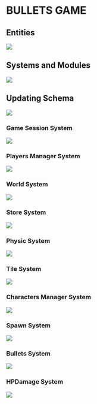 # BULLETS GAME
## Entities
[![](https://mermaid.ink/img/pako:eNp9k1FvgjAQx78KuWckCgWRLHtQk-nDEhNdliy8XKAqWWlJV6LO-N1X6cApzXggd7__cdf7h54hEzmFBLZMHLI9SuVs5il39PO2dAaDZ2fF8ESlQSZu8ExwJQVjFsmEM90MM9XqXfpPSdfSTLipthbrShaKGmVTMDoVRzvH7HMnRc3znvxS8x6b1voAqodN3OC3pUGLVZdaz_8uJMuN0oSPS90LvytYcbfBo7qu8MDb8U1iG3Lvm17ahhertk_rinGi58ocS9xZfL82uDKjO08D7w-8vcGFksoSi1z_dOcrSUHtaUlTSHSY0y3WTKWQ8osuxVqJ9YlnkChZUxfqKkdF5wXuJJaQbJF9aVoh_xCibIt0CskZjpAQ3wtHEYmIHwTBJCbEhRMk8cQLgygaBVoIwpCMLy58N9-PvGEQxqE_nBCfxGMy9l2geaGEfDW3pLkslx83uvfd?type=png)](https://mermaid.live/edit#pako:eNp9k1FvgjAQx78KuWckCgWRLHtQk-nDEhNdliy8XKAqWWlJV6LO-N1X6cApzXggd7__cdf7h54hEzmFBLZMHLI9SuVs5il39PO2dAaDZ2fF8ESlQSZu8ExwJQVjFsmEM90MM9XqXfpPSdfSTLipthbrShaKGmVTMDoVRzvH7HMnRc3znvxS8x6b1voAqodN3OC3pUGLVZdaz_8uJMuN0oSPS90LvytYcbfBo7qu8MDb8U1iG3Lvm17ahhertk_rinGi58ocS9xZfL82uDKjO08D7w-8vcGFksoSi1z_dOcrSUHtaUlTSHSY0y3WTKWQ8osuxVqJ9YlnkChZUxfqKkdF5wXuJJaQbJF9aVoh_xCibIt0CskZjpAQ3wtHEYmIHwTBJCbEhRMk8cQLgygaBVoIwpCMLy58N9-PvGEQxqE_nBCfxGMy9l2geaGEfDW3pLkslx83uvfd)

## Systems and Modules
[![](https://mermaid.ink/img/pako:eNqFlVuPojAUx78K6bMaLoIOD5PMqtnxwY2Rmexmw0sDRyUpraElLit-9y0Ud0CK8gDl9Hf-58blgiIWA_LRnrBzdMSZMD6WITXk8blaBQUXkBrj8avxzrioF99xCgFwnjCqtnX0giRAFb8luIDshiq4p1GTP1lG4ramHlOCG0zx4Uu3wtuRjPFEouUPODfm8plfZ0PjvpDNwZHoKehiS9_Pdac7687WWyRkTbyJonwNZSybK9-wOCdQ6TcR1r_WO8hoLNFKZQfV8iurBh9GPxIC_Dn2LScERBe8Ly44ZYmAQLAM2lzPrApsxbkV0xp1LXhXsw7ZHgueRCt6SCi0W3vPvW-XOJUDeqQ1NEsdq-nHPVJ3tq1xawc-004jBkrohBhGFazPvXmUgiMTpS7lIa96mP_TVGxnGEr4UcP6qTbJLBghCa8ead1MBt12OTVYLowUn8r-N6Er1bgsgYuMFRpcnVsDejyJHthrzvMzGqEUshQnsfysXipLiMQRUgiRL5cx7HFORIhCepUozgULChohX2Q5jFB-irGAZYIPGU6Rv8eES-sJ09-MpTdI3iL_gv4g37InruW5lmmaLzPP9Wx3hArkj73pZOo5zsyyZ97cdaez6wj9rRWsiem4c9c257YzdV8c6QBxIt_ZjfoR1P-D6z8yugeP?type=png)](https://mermaid.live/edit#pako:eNqFlVuPojAUx78K6bMaLoIOD5PMqtnxwY2Rmexmw0sDRyUpraElLit-9y0Ud0CK8gDl9Hf-58blgiIWA_LRnrBzdMSZMD6WITXk8blaBQUXkBrj8avxzrioF99xCgFwnjCqtnX0giRAFb8luIDshiq4p1GTP1lG4ramHlOCG0zx4Uu3wtuRjPFEouUPODfm8plfZ0PjvpDNwZHoKehiS9_Pdac7687WWyRkTbyJonwNZSybK9-wOCdQ6TcR1r_WO8hoLNFKZQfV8iurBh9GPxIC_Dn2LScERBe8Ly44ZYmAQLAM2lzPrApsxbkV0xp1LXhXsw7ZHgueRCt6SCi0W3vPvW-XOJUDeqQ1NEsdq-nHPVJ3tq1xawc-004jBkrohBhGFazPvXmUgiMTpS7lIa96mP_TVGxnGEr4UcP6qTbJLBghCa8ead1MBt12OTVYLowUn8r-N6Er1bgsgYuMFRpcnVsDejyJHthrzvMzGqEUshQnsfysXipLiMQRUgiRL5cx7HFORIhCepUozgULChohX2Q5jFB-irGAZYIPGU6Rv8eES-sJ09-MpTdI3iL_gv4g37InruW5lmmaLzPP9Wx3hArkj73pZOo5zsyyZ97cdaez6wj9rRWsiem4c9c257YzdV8c6QBxIt_ZjfoR1P-D6z8yugeP)

## Updating Schema
[![](https://mermaid.ink/img/pako:eNqNU8FuozAQ_RXLZxIBSdrAoVKb5NBD1WhLLxty8MIk8a4xlW26pYh_X4PtANoeiiXEjN-8mfeMG5yVOeAYn1j5N7sQoVCyTTnST0ILeKmlguJwSGj2B8TxiGbz2R1KkqbpdlGXRrt34KptbVFiIPtLLWm242fKLYnJv-6fd03z-pYTRfkZ7UupaMnR86_fkCnZc0FPZui-CbdjUTYamIE8HgcWA9lohSRTIJ4IJ2cQDn7NS2R3_q99qBgDJV2JDR3OecamcpPx-P1Qxi_ZDW1n_gE8H0YxIJO7DvF4n3XCD4c9IzUIZELZHUjXZbMddblqQVsqtE3Onmt-3M_wf22LlbBxEsDhhFNhRXzJPDF1KmfipO3yMDbKAkbnO_g_7eGQQwO3hkOZvocIe7gAURCa6_-_6TIpVhcoIMWx_szhRCqmUpzyVkNJpcqXmmc4VqICD1e9JVtKzoIUOD4RJnX2jfCfZVk4kA5x3OAPHC_D-fJmFS7C9TIKwsCPlh6ucTwLbm7nq3Xgr1ehv_Jv10HYevizp_DnURjoIr38MFpEi4WHIaeqFE_mzvZXt_0H5epAog?type=png)](https://mermaid.live/edit#pako:eNqNU8FuozAQ_RXLZxIBSdrAoVKb5NBD1WhLLxty8MIk8a4xlW26pYh_X4PtANoeiiXEjN-8mfeMG5yVOeAYn1j5N7sQoVCyTTnST0ILeKmlguJwSGj2B8TxiGbz2R1KkqbpdlGXRrt34KptbVFiIPtLLWm242fKLYnJv-6fd03z-pYTRfkZ7UupaMnR86_fkCnZc0FPZui-CbdjUTYamIE8HgcWA9lohSRTIJ4IJ2cQDn7NS2R3_q99qBgDJV2JDR3OecamcpPx-P1Qxi_ZDW1n_gE8H0YxIJO7DvF4n3XCD4c9IzUIZELZHUjXZbMddblqQVsqtE3Onmt-3M_wf22LlbBxEsDhhFNhRXzJPDF1KmfipO3yMDbKAkbnO_g_7eGQQwO3hkOZvocIe7gAURCa6_-_6TIpVhcoIMWx_szhRCqmUpzyVkNJpcqXmmc4VqICD1e9JVtKzoIUOD4RJnX2jfCfZVk4kA5x3OAPHC_D-fJmFS7C9TIKwsCPlh6ucTwLbm7nq3Xgr1ehv_Jv10HYevizp_DnURjoIr38MFpEi4WHIaeqFE_mzvZXt_0H5epAog)

### Game Session System
[![](https://mermaid.ink/img/pako:eNqNk11vmzAUhv-K5atUIhkkJHxcbBdtLiotEsKr0DJ2YcVOigR2Zcw2RvnvNbZJoZ22cYFe-zzvOUf2cQdPnFAYw3PJf54esZDgy13OgPqQVKuCXRaLUQFE67rg7ObGEJ85Jhqw4m08bRjTcSXexhLc1HSxSBpcU8DP07Atj_ZdpyuPMbD_QZnse7BcfgRJiVsqDpjhCxWorSWtbFOZ8g0NgYyLksxMemcKo-xa5D_oZKB14_-iLf--R9P7Ie26lGLSWgRYZkxo7JOM2pYO5Y1tVv7vxR6S2657eCJYUgJuOWP0NCiD12qnYXKeSTnAcqWs9-iYfPtwX4MjFXx0fMrz7-84g82I6z2Ow6NRdatGqDMARtnhmY2UjWQWTkehD382XK-dGvX8dY-eDWct2X4ycdeGp_QsFRp44_jT_3UFHVhRUeGCqOfTDTs5lI-0ojmMlST0jJtS5jBnvUJxIzlq2QnGUjTUgY2-kbsCXwSuYHzGZa12nzA7cl6NkFrCuIO_YOytN6u1F0WBG7gbb711YAvjZeBHq5239b3AD11_F4a9A39rv7cKA2_rRqG_Dd3Nbh35DqSkkFwczHvXz75_AZzoQSk?type=png)](https://mermaid.live/edit#pako:eNqNk11vmzAUhv-K5atUIhkkJHxcbBdtLiotEsKr0DJ2YcVOigR2Zcw2RvnvNbZJoZ22cYFe-zzvOUf2cQdPnFAYw3PJf54esZDgy13OgPqQVKuCXRaLUQFE67rg7ObGEJ85Jhqw4m08bRjTcSXexhLc1HSxSBpcU8DP07Atj_ZdpyuPMbD_QZnse7BcfgRJiVsqDpjhCxWorSWtbFOZ8g0NgYyLksxMemcKo-xa5D_oZKB14_-iLf--R9P7Ie26lGLSWgRYZkxo7JOM2pYO5Y1tVv7vxR6S2657eCJYUgJuOWP0NCiD12qnYXKeSTnAcqWs9-iYfPtwX4MjFXx0fMrz7-84g82I6z2Ow6NRdatGqDMARtnhmY2UjWQWTkehD382XK-dGvX8dY-eDWct2X4ycdeGp_QsFRp44_jT_3UFHVhRUeGCqOfTDTs5lI-0ojmMlST0jJtS5jBnvUJxIzlq2QnGUjTUgY2-kbsCXwSuYHzGZa12nzA7cl6NkFrCuIO_YOytN6u1F0WBG7gbb711YAvjZeBHq5239b3AD11_F4a9A39rv7cKA2_rRqG_Dd3Nbh35DqSkkFwczHvXz75_AZzoQSk)

### Players Manager System
[![](https://mermaid.ink/img/pako:eNqFVMGO2jAQ_RXLl16AJUBYFmlboYAWDtCIhENLOFjEQNRgI9vZLQ38e8exA4HSlgOJZ957M2O_OMdrHlPcx5uUf6x3RCgUDiOG4PdG9jSgUiacBUep6H651CFkY6sVqtc_oyAY5XmgNNEm0OidMnU-G5UwARVLD5P1DyosMQzzXCd1sAT7KTlSUcLNysJ96ee5iXySyOdsq0mGBj2gekODpnMrNJ2bSBjazNhfPg0ERSRN0aGQkWhH3ik6gNSXKFpZ4tg3hNO3UXBCXkqJGKSpKayrSqvn3-NnX09oOA-XT0NOJRIZQzxTxfjwvBYASLXAMJFrzhhVvu2pyD0oW856mQw2xLxMZjDaRCJGP-xkulq1iO8ZLiArzQ7i-Kp_B1iUFN8zgTvwpZc8n1MSH-3JoSlhZAtPa4Hi5P7wkSXDeSI_YVu04cLypaVUfVD2UZ4-8vR-rRWN_wEuEh7YmQBQ2K5KX13isux3tar6T3o8Y6qQWOi6i0NMoNy1cIlDBvifYa_fARhBD6y30OwqmOGmsGk7EwIE7bQ6MpFXChjOGuneOa-vcLDeeDB7G51KQQO9ObxbnJE2sEdm_yv40f91hWt4T8WeJDFcLbmORFjt6J5GuA-vMd2QLFURjtgZoCRTPDiyNe4rkdEazooNHyZkK8i-DB4I-855dYn7Of6J-3XnpeE02y2n6zw7rW6n69bwEcJt1200X3qu03zutJzes3uu4V-FgtPotDo9t9tuui0HUppB40RxMTWXYXEnnn8DTHGfwQ?type=png)](https://mermaid.live/edit#pako:eNqFVMGO2jAQ_RXLl16AJUBYFmlboYAWDtCIhENLOFjEQNRgI9vZLQ38e8exA4HSlgOJZ957M2O_OMdrHlPcx5uUf6x3RCgUDiOG4PdG9jSgUiacBUep6H651CFkY6sVqtc_oyAY5XmgNNEm0OidMnU-G5UwARVLD5P1DyosMQzzXCd1sAT7KTlSUcLNysJ96ee5iXySyOdsq0mGBj2gekODpnMrNJ2bSBjazNhfPg0ERSRN0aGQkWhH3ik6gNSXKFpZ4tg3hNO3UXBCXkqJGKSpKayrSqvn3-NnX09oOA-XT0NOJRIZQzxTxfjwvBYASLXAMJFrzhhVvu2pyD0oW856mQw2xLxMZjDaRCJGP-xkulq1iO8ZLiArzQ7i-Kp_B1iUFN8zgTvwpZc8n1MSH-3JoSlhZAtPa4Hi5P7wkSXDeSI_YVu04cLypaVUfVD2UZ4-8vR-rRWN_wEuEh7YmQBQ2K5KX13isux3tar6T3o8Y6qQWOi6i0NMoNy1cIlDBvifYa_fARhBD6y30OwqmOGmsGk7EwIE7bQ6MpFXChjOGuneOa-vcLDeeDB7G51KQQO9ObxbnJE2sEdm_yv40f91hWt4T8WeJDFcLbmORFjt6J5GuA-vMd2QLFURjtgZoCRTPDiyNe4rkdEazooNHyZkK8i-DB4I-855dYn7Of6J-3XnpeE02y2n6zw7rW6n69bwEcJt1200X3qu03zutJzes3uu4V-FgtPotDo9t9tuui0HUppB40RxMTWXYXEnnn8DTHGfwQ)

### World System
[![](https://mermaid.ink/img/pako:eNqNVF1vmzAU_SuWn1opyQI0EeRhU5Nm06RGinCkSIM8WOAmSIAj22zLEP-9_mKBNknLA_iee87l-vjKNUxoSuAMvuT0T3LATIDNU1wC-TxTnG4py9Mo-oELggjnGS13OzAcfgXP22VdKwbQFLD8TUrRNHFptOvDiWcJOnFBiigykVWuUVjXBgGM4PSkVEqzyXLCV7jEe8JapcaAiax-s1IFTKKnX8jucSIIe1vknLAlFrrEGe7XmVd5TgRv1Ta00rlSWugsM8KOS5qLlEdIKE_fmHSJvVbsNa44uWypdBwMR8p65bpZhd-R9RuFBvrJH_PctM6travrucWN3Px6qotEXx4ZAaFyAkgUcAN_i-Odkest2S717jQabpfvMNTuMET2W9m9y4Ut1lIQ6lW3Fkk_7FQywmnFEsKbxpyFoIxEUdjCBtjtbH3lvdlDz3st7RxU-6NQ_kb1ZDywvO7MtzQzse8Gu5e-Mrc9Tm8m2y4QUuNFjx-1gW63gT7RBrrRhvL77s74lnEdZuX-_r5zvm1aB21GGtiRyai0svi_z5fe5wgOYEFYgbNU3l-1QmIoDqQgMZzJZUpecJWLGMZlI6m4EhSdygTOBKvIAFbHFAvylOE9w0ULHnH5i9JuCGc1_AtnQy8YOeNpEPgPD9507E2c6QCeJO74zmg89j3PcQPfd33HbQbwn67hjFzXC_xgPPEkYeL6kwEkaSYHb2XuXH31Nq8-jMS2?type=png)](https://mermaid.live/edit#pako:eNqNVF1vmzAU_SuWn1opyQI0EeRhU5Nm06RGinCkSIM8WOAmSIAj22zLEP-9_mKBNknLA_iee87l-vjKNUxoSuAMvuT0T3LATIDNU1wC-TxTnG4py9Mo-oELggjnGS13OzAcfgXP22VdKwbQFLD8TUrRNHFptOvDiWcJOnFBiigykVWuUVjXBgGM4PSkVEqzyXLCV7jEe8JapcaAiax-s1IFTKKnX8jucSIIe1vknLAlFrrEGe7XmVd5TgRv1Ta00rlSWugsM8KOS5qLlEdIKE_fmHSJvVbsNa44uWypdBwMR8p65bpZhd-R9RuFBvrJH_PctM6travrucWN3Px6qotEXx4ZAaFyAkgUcAN_i-Odkest2S717jQabpfvMNTuMET2W9m9y4Ut1lIQ6lW3Fkk_7FQywmnFEsKbxpyFoIxEUdjCBtjtbH3lvdlDz3st7RxU-6NQ_kb1ZDywvO7MtzQzse8Gu5e-Mrc9Tm8m2y4QUuNFjx-1gW63gT7RBrrRhvL77s74lnEdZuX-_r5zvm1aB21GGtiRyai0svi_z5fe5wgOYEFYgbNU3l-1QmIoDqQgMZzJZUpecJWLGMZlI6m4EhSdygTOBKvIAFbHFAvylOE9w0ULHnH5i9JuCGc1_AtnQy8YOeNpEPgPD9507E2c6QCeJO74zmg89j3PcQPfd33HbQbwn67hjFzXC_xgPPEkYeL6kwEkaSYHb2XuXH31Nq8-jMS2)

### Store System
[![](https://mermaid.ink/img/pako:eNptkl1rgzAUhv9KOFcb2KL90OjFLjbpVQulFgZTL4KmrUxNSSKbE__7YjTtKMtFkvOe5z357CBjOYUATiX7yi6ES3QMkxqp9s54mcexHtIUzWYvaHvYRF23ZSRHnArW8IyKvk_q0TBk0Ww-cIo4GGDDWRUW4vNJ-24yGnQ0JJ5H055wUdTnkEgyVYlulc2qOslOKGqFpJVaW29rf2lFkY1aHI9RmhqrRo5FScWO1ORMuQG1NpV6wN_UTZBMUv7ouSceHK9NWVIpDDeFBhoOYg7zX3-PwIKK8ooUuXqUblASkBda0QQCNc3piTSlTCCpe4WSRrKorTMIJG-oBc01J5KGBTlzUhnxSuoPxv6GEHTwDcHC9-eubXs2Vh12FmsLWgiclT_Hq6XrLT3btdcrr7fgR_vtgfYxdrG9cBwfr7EFNC8k47vxE-m_1P8CqRa9SQ?type=png)](https://mermaid.live/edit#pako:eNptkl1rgzAUhv9KOFcb2KL90OjFLjbpVQulFgZTL4KmrUxNSSKbE__7YjTtKMtFkvOe5z357CBjOYUATiX7yi6ES3QMkxqp9s54mcexHtIUzWYvaHvYRF23ZSRHnArW8IyKvk_q0TBk0Ww-cIo4GGDDWRUW4vNJ-24yGnQ0JJ5H055wUdTnkEgyVYlulc2qOslOKGqFpJVaW29rf2lFkY1aHI9RmhqrRo5FScWO1ORMuQG1NpV6wN_UTZBMUv7ouSceHK9NWVIpDDeFBhoOYg7zX3-PwIKK8ooUuXqUblASkBda0QQCNc3piTSlTCCpe4WSRrKorTMIJG-oBc01J5KGBTlzUhnxSuoPxv6GEHTwDcHC9-eubXs2Vh12FmsLWgiclT_Hq6XrLT3btdcrr7fgR_vtgfYxdrG9cBwfr7EFNC8k47vxE-m_1P8CqRa9SQ)

### Physic System
[![](https://mermaid.ink/img/pako:eNqNVW1v2jAQ_iuWP1EJGO8FpHZak6itBA0iVGgjfPAS02ZLYpQ4bZnhv8-xHROyspYP2L577sXney4MesTHcAw3IXn1nlFCwcJ0Y8B_DiUJXq3Esl6DRuMaTBzGJgT5wNmlFEeHgxtL7JIkob9aiUVh5xw7z-IS9AzQ4UAeZFtByv-bLAwxTaVqtVJHZWmYNmNGghHFwAxiFAUesH_-wh4tnJyYCxvTthgzMZdihQXWC461hbNFr3ERThw-H83g9UMexckUxegJJ4UbLU-B0iiXPBlpuQhCXKDzvY65tHTMJQrD9DTZo5l0txR3S2lCdu_Do1IU77fOY7FgLFeCXHq0UbcybXB1dQ32xt23h1vL3ANzJ24vL59KFL_KJ1BT8hLETxbynlXtPzaZ45SEL9ggYRikAYk_YcKrVkHlxTAwL4hK9iPAxKnoJ0EUUNG1ZwA6v9uEZNu0KJ5gS6MpuKNWLuE1MBFFUjDHzhF7opmhLMVSJ7YKrxxxcqkKcZYJieOc2FW0i4Vcq29w5mUE9n5uT1df7lNgZxSQDW_f7VfXXf_P5HFWNHVuLGX775azB7Y9_UfxYO_B_dIQMXQJUx2Cq8oeNKKmdxcq0fSGZLGHhSO5PTp5V1f2W-0x1Ua65QTUsHRJcT7bMPJ3emYJGpX6g9-VMVU0-oxBhLYAS14J6MlgUuFyquuQVgl8NzNRxMdGwV15Wqvr5QVn7HHrI8qfA8xIGtDcg6LEiafjwDjaykHz7uiqgCpJ6x7X3BCo_HUrBZSckNqlUVGWBtjR9JTW4BzZymlqCn-ILpOzVlO0u7goMa1WE0sh4xyq1fhfLHCwDiOcRCjw-XeT5QgX8jeOsAvHfOvjDcpC6kI3PnAoyihxdrEHxxsUprgOs_ylsBmgpwRFWrpF8Q9C-JkmmTzCMYNvcNzodtvNUafVb7UvW8PRsNerwx0X97rNVn8wGHb6w8FgMBp1DnX4R3hoN3vd3qA3bHX77U7_ctDq1CH2A_4dn8pvvfjkH_4CMKuPVQ?type=png)](https://mermaid.live/edit#pako:eNqNVW1v2jAQ_iuWP1EJGO8FpHZak6itBA0iVGgjfPAS02ZLYpQ4bZnhv8-xHROyspYP2L577sXney4MesTHcAw3IXn1nlFCwcJ0Y8B_DiUJXq3Esl6DRuMaTBzGJgT5wNmlFEeHgxtL7JIkob9aiUVh5xw7z-IS9AzQ4UAeZFtByv-bLAwxTaVqtVJHZWmYNmNGghHFwAxiFAUesH_-wh4tnJyYCxvTthgzMZdihQXWC461hbNFr3ERThw-H83g9UMexckUxegJJ4UbLU-B0iiXPBlpuQhCXKDzvY65tHTMJQrD9DTZo5l0txR3S2lCdu_Do1IU77fOY7FgLFeCXHq0UbcybXB1dQ32xt23h1vL3ANzJ24vL59KFL_KJ1BT8hLETxbynlXtPzaZ45SEL9ggYRikAYk_YcKrVkHlxTAwL4hK9iPAxKnoJ0EUUNG1ZwA6v9uEZNu0KJ5gS6MpuKNWLuE1MBFFUjDHzhF7opmhLMVSJ7YKrxxxcqkKcZYJieOc2FW0i4Vcq29w5mUE9n5uT1df7lNgZxSQDW_f7VfXXf_P5HFWNHVuLGX775azB7Y9_UfxYO_B_dIQMXQJUx2Cq8oeNKKmdxcq0fSGZLGHhSO5PTp5V1f2W-0x1Ua65QTUsHRJcT7bMPJ3emYJGpX6g9-VMVU0-oxBhLYAS14J6MlgUuFyquuQVgl8NzNRxMdGwV15Wqvr5QVn7HHrI8qfA8xIGtDcg6LEiafjwDjaykHz7uiqgCpJ6x7X3BCo_HUrBZSckNqlUVGWBtjR9JTW4BzZymlqCn-ILpOzVlO0u7goMa1WE0sh4xyq1fhfLHCwDiOcRCjw-XeT5QgX8jeOsAvHfOvjDcpC6kI3PnAoyihxdrEHxxsUprgOs_ylsBmgpwRFWrpF8Q9C-JkmmTzCMYNvcNzodtvNUafVb7UvW8PRsNerwx0X97rNVn8wGHb6w8FgMBp1DnX4R3hoN3vd3qA3bHX77U7_ctDq1CH2A_4dn8pvvfjkH_4CMKuPVQ)

### Tile System
[![](https://mermaid.ink/img/pako:eNqdVV1v2jAU_SuRn6gEDAYUEqmdVhK11diImiK0JTx4iaHZHKeKnXYs8N_nTxJY20njIbHPPecYX9_rVCDOEwQcsMb5c_wAC2bduxGx-C9geYHCUL5WK6vTubRmQVXNcphYwZYylO33irnMC5yEoXxp5h1n3pXkhHjjuzCDG6TQMFQzLXHnXlV9SjFGiTX__gPFzPKeEGFG7D9saRp7ZJMSbSBlC1_oFo8JZCnZWH5OWZoT7UClBZIeymUWWJ2u2IrYhhwFiN2nGFHE2RcXl9ZuevPxy7W3swyq09GgGd0VjH9uirwkiQwdy-vgFGFcu5yKpNk08A6uS4jxC34CPnaqicpj6b0amr8VUgMflhTpVIuhQu90vvhhqpg4VYm4RnhLhWX47pbK_2h9iKKViuy-esHOchFlRb4VMWXRAN7cYpOnlhQ7VDFx7Aq8bqZUqvEspewQFPIaWNwfLHi-qmpaIMiQXJmaepN19Xe5haHCViutD2p98AifybGBhIxSxY3SFSvr3f3f0vN66eNekQanfXbj60Y0ep6FRs-oapAGVDtMccpnPoZbVBgXhQkLk8G6IYSkLAoe15ginByM5L1yXq8LruRwmuMyIxpQSwlc30CmcGR8eSpY_kPQqBL9NxoCdZhlsYYxkmOxQ-1ySlOlesQ5TksjqO8jfg-1WuLJT-LsrNF_rZZ8GYz3XavFH0TzjMFLz3oG2iBDRQbThN_xlUAiwB5QhiLg8GGC1rDELAIR2XMqLFkebEkMHFaUqA1KUSHITeGmgBlw1hBTjj5C8i3PM0PiU-BU4Bdw-v1R971t90bjXu98MhjZwzbYAqcz7I26dr8_GQzH_fOxfW7v2-C3dOh3BxN72JuMB_bQHg96I65ASco_OZ_VZ0l-nfZ_AKoPIzI?type=png)](https://mermaid.live/edit#pako:eNqdVV1v2jAU_SuRn6gEDAYUEqmdVhK11diImiK0JTx4iaHZHKeKnXYs8N_nTxJY20njIbHPPecYX9_rVCDOEwQcsMb5c_wAC2bduxGx-C9geYHCUL5WK6vTubRmQVXNcphYwZYylO33irnMC5yEoXxp5h1n3pXkhHjjuzCDG6TQMFQzLXHnXlV9SjFGiTX__gPFzPKeEGFG7D9saRp7ZJMSbSBlC1_oFo8JZCnZWH5OWZoT7UClBZIeymUWWJ2u2IrYhhwFiN2nGFHE2RcXl9ZuevPxy7W3swyq09GgGd0VjH9uirwkiQwdy-vgFGFcu5yKpNk08A6uS4jxC34CPnaqicpj6b0amr8VUgMflhTpVIuhQu90vvhhqpg4VYm4RnhLhWX47pbK_2h9iKKViuy-esHOchFlRb4VMWXRAN7cYpOnlhQ7VDFx7Aq8bqZUqvEspewQFPIaWNwfLHi-qmpaIMiQXJmaepN19Xe5haHCViutD2p98AifybGBhIxSxY3SFSvr3f3f0vN66eNekQanfXbj60Y0ep6FRs-oapAGVDtMccpnPoZbVBgXhQkLk8G6IYSkLAoe15ginByM5L1yXq8LruRwmuMyIxpQSwlc30CmcGR8eSpY_kPQqBL9NxoCdZhlsYYxkmOxQ-1ySlOlesQ5TksjqO8jfg-1WuLJT-LsrNF_rZZ8GYz3XavFH0TzjMFLz3oG2iBDRQbThN_xlUAiwB5QhiLg8GGC1rDELAIR2XMqLFkebEkMHFaUqA1KUSHITeGmgBlw1hBTjj5C8i3PM0PiU-BU4Bdw-v1R971t90bjXu98MhjZwzbYAqcz7I26dr8_GQzH_fOxfW7v2-C3dOh3BxN72JuMB_bQHg96I65ASco_OZ_VZ0l-nfZ_AKoPIzI)

### Characters Manager System
[![](https://mermaid.ink/img/pako:eNqVVdtu2kAQ_RVrn4gEFByCACmtEtsklUJAuKRqIQ9bewKu7HXkXSelDv_e2YvNJZSqfrB3Zuecnau3IEEaAhmQpzh9DVY0E9YXd8EsfHyRZjCfq8_jo9VofLTu_KK4S2lo-WsuINlstOXXNIvD-Vx9jOUULac5OzDU70lM15BxvTWfG9EaUUaXkBkC3_GKwn-mr8xy0C0aCMgs7wWYKMn2aPShEjMF_n8oV6JciEHA30DKj1Ea5rFMiBS4cXOIcQ4zAG1yxN5kQ3tGw_WxIzToKhBRyqq0GNGcM7pCglH6ErGlMdz38CTYl2B_lYqj0MlqzaPAY8uIQVUTpTPw2WSM-NlzSIU8fpJyRTL-8RMCwRUZIJslA9GUd77VaMp-kb1SrVwqqJYmNOdgTpdLrZ0aFPZNSSRbSOkwgXrhZEAFbJOolWNP2w8Nxed735l_-MwthkGrakCoM48Y_mmxeNR2b988_83yDXq6PcUdHzjgllu6Uw4ccKUDBwgsmSGjcZDHePIDxCmPxHqYpYkbZZg9bTAbPxyGW2GvvYMtWQ2zkhWBiaSU9VC6GxCVa_wu4uUJTuUfhlYUOouWGzGaRIEpJZZQlvtUPxgK2Q-GQkPLjlIEtxOXJjjK5cCUcgl3x9uB-yfcDFT1M9i13BkzbYaJNI1aMcucB5jzPeD7ECvPTu5jNarAr_MYI9ij1Spexm3EMuyZ41XOmRplwPcInDhCQf-iytRrnSQxPlTlVZB3BT9qJefBbBzMz-UlToFze3V_47lvOzDj836LnbA2g49jXqvJN_4pzs52RrxWU59Sh-1cq-GL7dgde28lUicJZAmNQrytCqlZELGCBBZkgMsQnmgeiwVZsA2a0lyk_poFZPBEYw51kqtI3IguM5pU2mfKvqcpyiLLtUgGBflFBo12r9Xs9Dq2bXfadrvVP-_VyRr13f5Fs9dqn_fb3Vb7omtfbOrkt6Kwm3YHdS2730XzVqdfJxBGeHuO9A2rLtrNH7hfZeU?type=png)](https://mermaid.live/edit#pako:eNqVVdtu2kAQ_RVrn4gEFByCACmtEtsklUJAuKRqIQ9bewKu7HXkXSelDv_e2YvNJZSqfrB3Zuecnau3IEEaAhmQpzh9DVY0E9YXd8EsfHyRZjCfq8_jo9VofLTu_KK4S2lo-WsuINlstOXXNIvD-Vx9jOUULac5OzDU70lM15BxvTWfG9EaUUaXkBkC3_GKwn-mr8xy0C0aCMgs7wWYKMn2aPShEjMF_n8oV6JciEHA30DKj1Ea5rFMiBS4cXOIcQ4zAG1yxN5kQ3tGw_WxIzToKhBRyqq0GNGcM7pCglH6ErGlMdz38CTYl2B_lYqj0MlqzaPAY8uIQVUTpTPw2WSM-NlzSIU8fpJyRTL-8RMCwRUZIJslA9GUd77VaMp-kb1SrVwqqJYmNOdgTpdLrZ0aFPZNSSRbSOkwgXrhZEAFbJOolWNP2w8Nxed735l_-MwthkGrakCoM48Y_mmxeNR2b988_83yDXq6PcUdHzjgllu6Uw4ccKUDBwgsmSGjcZDHePIDxCmPxHqYpYkbZZg9bTAbPxyGW2GvvYMtWQ2zkhWBiaSU9VC6GxCVa_wu4uUJTuUfhlYUOouWGzGaRIEpJZZQlvtUPxgK2Q-GQkPLjlIEtxOXJjjK5cCUcgl3x9uB-yfcDFT1M9i13BkzbYaJNI1aMcucB5jzPeD7ECvPTu5jNarAr_MYI9ij1Spexm3EMuyZ41XOmRplwPcInDhCQf-iytRrnSQxPlTlVZB3BT9qJefBbBzMz-UlToFze3V_47lvOzDj836LnbA2g49jXqvJN_4pzs52RrxWU59Sh-1cq-GL7dgde28lUicJZAmNQrytCqlZELGCBBZkgMsQnmgeiwVZsA2a0lyk_poFZPBEYw51kqtI3IguM5pU2mfKvqcpyiLLtUgGBflFBo12r9Xs9Dq2bXfadrvVP-_VyRr13f5Fs9dqn_fb3Vb7omtfbOrkt6Kwm3YHdS2730XzVqdfJxBGeHuO9A2rLtrNH7hfZeU)

### Spawn System
[![](https://mermaid.ink/img/pako:eNqFU2FvmzAQ_SuWP5OMBOIkSO1UEdL1Q6cpRqrWkA8WXBo0wJExyzLCf5_BTilqq4EE57v37p2e7RrHPAHs4X3GT_GBCYnCVVQg9YRpBvRcSsi32zYudzs0Gt0inwZ17QtgEhA9slNRouA3FLJprrz4F4iW0_4NKQzrOkxzMNUr1leKLJYgykdWsBcQV8G-gEzFNKK-Uu9ke_JQ33SmARqNWwJIM-XNzS26-N_uvt8Hq4sZXYNVUw32D5yX0JWeUnnglfRZliWtWle_B_mDl6lMedGra5mW85ozbQc5jdv4wedFNetQ74E--dsvD6VGo5OeCXUgfiq-RtHOmB72BB1dfgb0gtY0KjRiTet6LQBQ2bZqGr2XH_uvGZvW6g2w5Pze6v-zjemjoat6XQmhunQJs1tvMh3kTp2vLvjI8U84b9yLXt_-RAy__QpbOAeRszRR16BuMxGWB8ghwp4KE9izKpMRjopGQVklOT0XMfakqMDC1TFRF2GVshfBcuztWVaq7JEVz5znV5BaYq_Gf7A3nTjj5cyeuy6ZLpY2mc4sfMae44wXZELInDiOPSPEbSz8t2tgjxcze-rYLnHnznI-cYmFIUklF4_64nb3t_kHyfg3_A?type=png)](https://mermaid.live/edit#pako:eNqFU2FvmzAQ_SuWP5OMBOIkSO1UEdL1Q6cpRqrWkA8WXBo0wJExyzLCf5_BTilqq4EE57v37p2e7RrHPAHs4X3GT_GBCYnCVVQg9YRpBvRcSsi32zYudzs0Gt0inwZ17QtgEhA9slNRouA3FLJprrz4F4iW0_4NKQzrOkxzMNUr1leKLJYgykdWsBcQV8G-gEzFNKK-Uu9ke_JQ33SmARqNWwJIM-XNzS26-N_uvt8Hq4sZXYNVUw32D5yX0JWeUnnglfRZliWtWle_B_mDl6lMedGra5mW85ozbQc5jdv4wedFNetQ74E--dsvD6VGo5OeCXUgfiq-RtHOmB72BB1dfgb0gtY0KjRiTet6LQBQ2bZqGr2XH_uvGZvW6g2w5Pze6v-zjemjoat6XQmhunQJs1tvMh3kTp2vLvjI8U84b9yLXt_-RAy__QpbOAeRszRR16BuMxGWB8ghwp4KE9izKpMRjopGQVklOT0XMfakqMDC1TFRF2GVshfBcuztWVaq7JEVz5znV5BaYq_Gf7A3nTjj5cyeuy6ZLpY2mc4sfMae44wXZELInDiOPSPEbSz8t2tgjxcze-rYLnHnznI-cYmFIUklF4_64nb3t_kHyfg3_A)

### Bullets System
[![](https://mermaid.ink/img/pako:eNqFVO-PmkAQ_Vc2-4lL1IiKAsldUsXcJfUq0ZomxfuwhTndBpYLLG0t5__eWXZRYprWD_tj5r03mTesNY3zBKhPX9P8Z3xkhSSfg70g-NvKvIAoaraXF9LvP5DVtq5XOUvI9lRKyM5njfySF2kSRc1mkBtEbirRAWroAkuwWEJRPjPBDlBoQBRdE8RkjNJivqzrRQFMAplXaQqSLH-AkG3xpzBgGeJbIX0z5GCN5I8cWQlZf_sO8Q05PJ5KHrdUfTPUXai4u7eESS4OJMxLyXNhVMpGBlCHaCG9rrakP1A-oUeXQ8Ak0-GQVSWYwuqooxtDQrtal5RzTQybJ_f3D-R98fTh0-MyeDcWlMZNTGtcsL5hYuf_Yqq0wemAaldHHkGueCn1ZTdfXkYXrC-DCLhgGY-NG-iCcuzvZrb16joArA83c_gvczfvjsE0cbW_-URSjlphyk6d76mJKREt0xL71w7blBqSZakVK9zddQZkWc3WxtBcy8JFdHBqpT2aQZExnuBDqlVkT-URMthTH48JvLIqlXu6F2eEskrm25OIqS-LCnq0Ur1BwNmhYFkbfGPia553r9Sv6S_qe-OB7Tozz51OnKHtOeMePVHfng5mI8eeeLYzmU7HQ3d67tHfjYA9GLrDseN6nmvbo9HM8XoUEo6v-lm__OYP4PwHkM1GlA?type=png)](https://mermaid.live/edit#pako:eNqFVO-PmkAQ_Vc2-4lL1IiKAsldUsXcJfUq0ZomxfuwhTndBpYLLG0t5__eWXZRYprWD_tj5r03mTesNY3zBKhPX9P8Z3xkhSSfg70g-NvKvIAoaraXF9LvP5DVtq5XOUvI9lRKyM5njfySF2kSRc1mkBtEbirRAWroAkuwWEJRPjPBDlBoQBRdE8RkjNJivqzrRQFMAplXaQqSLH-AkG3xpzBgGeJbIX0z5GCN5I8cWQlZf_sO8Q05PJ5KHrdUfTPUXai4u7eESS4OJMxLyXNhVMpGBlCHaCG9rrakP1A-oUeXQ8Ak0-GQVSWYwuqooxtDQrtal5RzTQybJ_f3D-R98fTh0-MyeDcWlMZNTGtcsL5hYuf_Yqq0wemAaldHHkGueCn1ZTdfXkYXrC-DCLhgGY-NG-iCcuzvZrb16joArA83c_gvczfvjsE0cbW_-URSjlphyk6d76mJKREt0xL71w7blBqSZakVK9zddQZkWc3WxtBcy8JFdHBqpT2aQZExnuBDqlVkT-URMthTH48JvLIqlXu6F2eEskrm25OIqS-LCnq0Ur1BwNmhYFkbfGPia553r9Sv6S_qe-OB7Tozz51OnKHtOeMePVHfng5mI8eeeLYzmU7HQ3d67tHfjYA9GLrDseN6nmvbo9HM8XoUEo6v-lm__OYP4PwHkM1GlA)


### HPDamage System
[![](https://mermaid.ink/img/pako:eNqllG1v2jAQgP-K5c_AVgJpEqmdSpKNaupApdI0Ej548QGZHLtynHUZ4b_PwYkIFaiVlkiW7-65F99Z3uFEUMAeXjPxkmyJVOgpiDnS36RgDFS-KHMFWRQ14mqF-v1b5M_C3c6XQBSg2c9fkCgU_gau9nvj7OtQJFEg8wfCyQakCfMu36eUQZu13v9nzig6GlBjaSI-1hED0Oc6H3G-LfM0Cfkm5RBFRmqLqWsRjKV5KvjRq6lkFqL-QFN3lDZxb25uUeVP7759CasmV27gxxY2hbzJ-w3-OZW5MpZTwwISwWnX0kENcu9PgujDfY58wtEEdOpcSVEC_RTHK-PTjfJupxoxcPUjXFSaZEnB9MACkum-d08VVGg6bwp_RZls0_nykG06R0uQopNEW7pJun27QMzCdjRBPfKvqb7L9NXID2P9LiSj5t60Hk3zzdQLKTV8sbfnkdNWnmdOVAdIn7vf9OESYvp1yfrGvMxfu55bjxLu4QxkRlKqn4ldrYmx2kIGMfb0lsKaFEzFOOZ7jZJCiUXJE-wpWUAPF8-0HmxKNpJk2FsTlmvtM-FLIbIW0iL2dvgP9q5G9sByLMsdWnpxRpbTwyX2nMH4eji0R_b1lTUc285o38N_DwE-DhzXdUe2a2nt2OphoKkS8sG8aofHbf8PZeGM8A?type=png)](https://mermaid.live/edit#pako:eNqllG1v2jAQgP-K5c_AVgJpEqmdSpKNaupApdI0Ej548QGZHLtynHUZ4b_PwYkIFaiVlkiW7-65F99Z3uFEUMAeXjPxkmyJVOgpiDnS36RgDFS-KHMFWRQ14mqF-v1b5M_C3c6XQBSg2c9fkCgU_gau9nvj7OtQJFEg8wfCyQakCfMu36eUQZu13v9nzig6GlBjaSI-1hED0Oc6H3G-LfM0Cfkm5RBFRmqLqWsRjKV5KvjRq6lkFqL-QFN3lDZxb25uUeVP7759CasmV27gxxY2hbzJ-w3-OZW5MpZTwwISwWnX0kENcu9PgujDfY58wtEEdOpcSVEC_RTHK-PTjfJupxoxcPUjXFSaZEnB9MACkum-d08VVGg6bwp_RZls0_nykG06R0uQopNEW7pJun27QMzCdjRBPfKvqb7L9NXID2P9LiSj5t60Hk3zzdQLKTV8sbfnkdNWnmdOVAdIn7vf9OESYvp1yfrGvMxfu55bjxLu4QxkRlKqn4ldrYmx2kIGMfb0lsKaFEzFOOZ7jZJCiUXJE-wpWUAPF8-0HmxKNpJk2FsTlmvtM-FLIbIW0iL2dvgP9q5G9sByLMsdWnpxRpbTwyX2nMH4eji0R_b1lTUc285o38N_DwE-DhzXdUe2a2nt2OphoKkS8sG8aofHbf8PZeGM8A)


